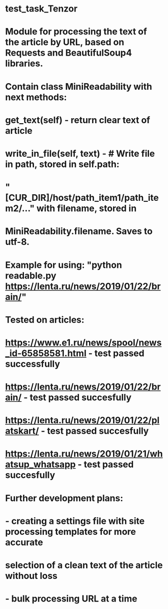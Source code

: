 # test_task_Tenzor
# Module for processing the text of the article by URL, based on Requests and BeautifulSoup4 libraries.
# Contain class MiniReadability with next methods:
# get_text(self) - return clear text of article
# write_in_file(self, text) - # Write file in path, stored in self.path:
# "[CUR_DIR]/host/path_item1/path_item2/..." with filename, stored in
# MiniReadability.filename. Saves to utf-8.
# Example for using: "python readable.py https://lenta.ru/news/2019/01/22/brain/"

# Tested on articles:
# https://www.e1.ru/news/spool/news_id-65858581.html - test passed successfully
# https://lenta.ru/news/2019/01/22/brain/ - test passed succesfully
# https://lenta.ru/news/2019/01/22/platskart/ - test passed succesfully
# https://lenta.ru/news/2019/01/21/whatsup_whatsapp - test passed succesfully

# Further development plans:
# - creating a settings file with site processing templates for more accurate
#   selection of a clean text of the article without loss
# - bulk processing URL at a time
